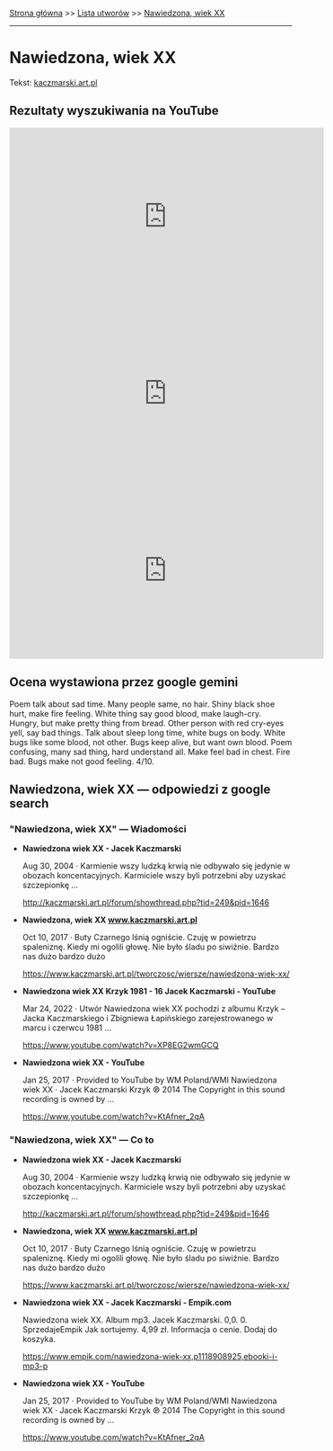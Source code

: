 [Strona główna](../index.md) >> [Lista utworów](../list.md) >> [Nawiedzona, wiek XX](348.md)

---

# Nawiedzona, wiek XX

Tekst: [kaczmarski.art.pl](https://www.kaczmarski.art.pl/tworczosc/wiersze/nawiedzona-wiek-xx/)

## Rezultaty wyszukiwania na YouTube

<iframe width="560" height="315" src="https://www.youtube.com/embed/XAeTCx8IyOI?si=IdontcarewhotheIRSsendsImnotpayingtaxes" title="YouTube video player" frameborder="0" allow="accelerometer; autoplay; clipboard-write; encrypted-media; gyroscope; picture-in-picture; web-share" referrerpolicy="strict-origin-when-cross-origin" allowfullscreen></iframe>

<iframe width="560" height="315" src="https://www.youtube.com/embed/KtAfner_2qA?si=IdontcarewhotheIRSsendsImnotpayingtaxes" title="YouTube video player" frameborder="0" allow="accelerometer; autoplay; clipboard-write; encrypted-media; gyroscope; picture-in-picture; web-share" referrerpolicy="strict-origin-when-cross-origin" allowfullscreen></iframe>

<iframe width="560" height="315" src="https://www.youtube.com/embed/Izro-Bvt2Ao?si=IdontcarewhotheIRSsendsImnotpayingtaxes" title="YouTube video player" frameborder="0" allow="accelerometer; autoplay; clipboard-write; encrypted-media; gyroscope; picture-in-picture; web-share" referrerpolicy="strict-origin-when-cross-origin" allowfullscreen></iframe>

## Ocena wystawiona przez google gemini

Poem talk about sad time. Many people same, no hair. Shiny black shoe hurt, make fire feeling. White thing say good blood, make laugh-cry. Hungry, but make pretty thing from bread. Other person with red cry-eyes yell, say bad things. Talk about sleep long time, white bugs on body. White bugs like some blood, not other. Bugs keep alive, but want own blood. Poem confusing, many sad thing, hard understand all. Make feel bad in chest. Fire bad. Bugs make not good feeling. 4/10.


## Nawiedzona, wiek XX — odpowiedzi z google search

### "Nawiedzona, wiek XX" — Wiadomości

- **Nawiedzona wiek XX - Jacek Kaczmarski**

    Aug 30, 2004  ·  Karmienie wszy ludzką krwią nie odbywało się jedynie w obozach koncentacyjnych. Karmiciele wszy byli potrzebni aby uzyskać szczepionkę ... 

   <http://kaczmarski.art.pl/forum/showthread.php?tid=249&pid=1646>
- **Nawiedzona, wiek XX www.kaczmarski.art.pl**

    Oct 10, 2017  ·  Buty Czarnego lśnią ogniście. Czuję w powietrzu spaleniznę. Kiedy mi ogolili głowę. Nie było śladu po siwiźnie. Bardzo nas dużo bardzo dużo 

   <https://www.kaczmarski.art.pl/tworczosc/wiersze/nawiedzona-wiek-xx/>
- **Nawiedzona wiek XX Krzyk 1981 - 16 Jacek Kaczmarski - YouTube**

    Mar 24, 2022  ·  Utwór Nawiedzona wiek XX pochodzi z albumu Krzyk – Jacka Kaczmarskiego i Zbigniewa Łapińskiego zarejestrowanego w marcu i czerwcu 1981 ... 

   <https://www.youtube.com/watch?v=XP8EG2wmGCQ>
- **Nawiedzona wiek XX - YouTube**

    Jan 25, 2017  ·  Provided to YouTube by WM Poland/WMI Nawiedzona wiek XX · Jacek Kaczmarski Krzyk ℗ 2014 The Copyright in this sound recording is owned by ... 

   <https://www.youtube.com/watch?v=KtAfner_2qA>

### "Nawiedzona, wiek XX" — Co to

- **Nawiedzona wiek XX - Jacek Kaczmarski**

    Aug 30, 2004  ·  Karmienie wszy ludzką krwią nie odbywało się jedynie w obozach koncentacyjnych. Karmiciele wszy byli potrzebni aby uzyskać szczepionkę ... 

   <http://kaczmarski.art.pl/forum/showthread.php?tid=249&pid=1646>
- **Nawiedzona, wiek XX www.kaczmarski.art.pl**

    Oct 10, 2017  ·  Buty Czarnego lśnią ogniście. Czuję w powietrzu spaleniznę. Kiedy mi ogolili głowę. Nie było śladu po siwiźnie. Bardzo nas dużo bardzo dużo 

   <https://www.kaczmarski.art.pl/tworczosc/wiersze/nawiedzona-wiek-xx/>
- **Nawiedzona wiek XX - Jacek Kaczmarski - Empik.com**

    Nawiedzona wiek XX. Album mp3. Jacek Kaczmarski. 0,0. 0. SprzedajeEmpik Jak sortujemy. 4,99 zł. Informacja o cenie. Dodaj do koszyka. 

   <https://www.empik.com/nawiedzona-wiek-xx,p1118908925,ebooki-i-mp3-p>
- **Nawiedzona wiek XX - YouTube**

    Jan 25, 2017  ·  Provided to YouTube by WM Poland/WMI Nawiedzona wiek XX · Jacek Kaczmarski Krzyk ℗ 2014 The Copyright in this sound recording is owned by ... 

   <https://www.youtube.com/watch?v=KtAfner_2qA>

